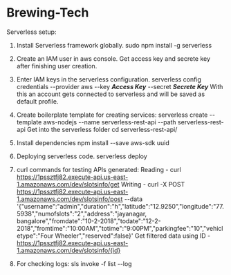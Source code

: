 # Brewing-Tech

Serverless setup:
1. Install Serverless framework globally.
sudo npm install -g serverless

2. Create an IAM user in aws console.
Get access key and secrete key after finishing user creation.

3. Enter IAM keys in the serverless configuration.
serverless config credentials --provider aws --key ***Access Key*** --secret ***Secrete Key***
With this an account gets connected to serverless and will be saved as default profile.

4. Create boilerplate template for creating services:
serverless create --template aws-nodejs --name serverless-rest-api --path serverless-rest-api
Get into the serverless folder
cd serverless-rest-api/

5. Install dependencies
npm install --save aws-sdk uuid

6. Deploying serverless code.
serverless deploy

7. curl commands for testing APIs generated:
Reading - curl https://1pssztfj82.execute-api.us-east-1.amazonaws.com/dev/slotsinfo/get
Writing - curl -X POST https://1pssztfj82.execute-api.us-east-1.amazonaws.com/dev/slotsinfo/post --data '{"username":"admin","duration":"h","latitude":"12.9250","longitude":"77.5938","numofslots":"2","address":"jayanagar, bangalore","fromdate":"10-2-2018","todate":"12-2-2018","fromtime":"10:00AM","totime":"9:00PM","parkingfee":"10","vehicletype":"Four Wheeler","reserved":false}'
Get filtered data using ID - https://1pssztfj82.execute-api.us-east-1.amazonaws.com/dev/slotsinfo/{id}

8. For checking logs:
sls invoke -f list --log
